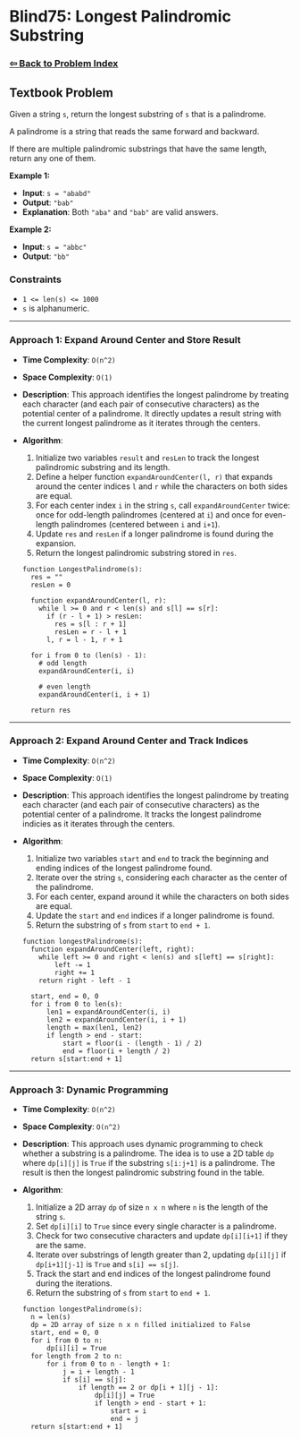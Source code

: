 # Blind75: Longest Palindromic Substring

### [⇦ Back to Problem Index](../../index.md)

## Textbook Problem

Given a string `s`, return the longest substring of `s` that is a palindrome.

A palindrome is a string that reads the same forward and backward.

If there are multiple palindromic substrings that have the same length, return any one of them.

**Example 1:**

- **Input**: `s = "ababd"`
- **Output**: `"bab"`
- **Explanation**: Both `"aba"` and `"bab"` are valid answers.

**Example 2:**

- **Input**: `s = "abbc"`
- **Output**: `"bb"`

### Constraints

- `1 <= len(s) <= 1000`
- `s` is alphanumeric.

---

### Approach 1: Expand Around Center and Store Result

- **Time Complexity**: `O(n^2)`
- **Space Complexity**: `O(1)`
- **Description**: This approach identifies the longest palindrome by treating each character (and each pair of consecutive characters) as the potential center of a palindrome. It directly updates a result string with the current longest palindrome as it iterates through the centers.
- **Algorithm**:

  1. Initialize two variables `result` and `resLen` to track the longest palindromic substring and its length.
  2. Define a helper function `expandAroundCenter(l, r)` that expands around the center indices `l` and `r` while the characters on both sides are equal.
  3. For each center index `i` in the string `s`, call `expandAroundCenter` twice: once for odd-length palindromes (centered at `i`) and once for even-length palindromes (centered between `i` and `i+1`).
  4. Update `res` and `resLen` if a longer palindrome is found during the expansion.
  5. Return the longest palindromic substring stored in `res`.

  ```pseudo
  function LongestPalindrome(s):
    res = ""
    resLen = 0

    function expandAroundCenter(l, r):
      while l >= 0 and r < len(s) and s[l] == s[r]:
        if (r - l + 1) > resLen:
          res = s[l : r + 1]
          resLen = r - l + 1
        l, r = l - 1, r + 1

    for i from 0 to (len(s) - 1):
      # odd length
      expandAroundCenter(i, i)

      # even length
      expandAroundCenter(i, i + 1)

    return res
  ```

---

### Approach 2: Expand Around Center and Track Indices

- **Time Complexity**: `O(n^2)`
- **Space Complexity**: `O(1)`
- **Description**: This approach identifies the longest palindrome by treating each character (and each pair of consecutive characters) as the potential center of a palindrome. It tracks the longest palindrome indicies as it iterates through the centers.
- **Algorithm**:

  1. Initialize two variables `start` and `end` to track the beginning and ending indices of the longest palindrome found.
  2. Iterate over the string `s`, considering each character as the center of the palindrome.
  3. For each center, expand around it while the characters on both sides are equal.
  4. Update the `start` and `end` indices if a longer palindrome is found.
  5. Return the substring of `s` from `start` to `end + 1`.

  ```pseudo
  function longestPalindrome(s):
    function expandAroundCenter(left, right):
      while left >= 0 and right < len(s) and s[left] == s[right]:
          left -= 1
          right += 1
      return right - left - 1

    start, end = 0, 0
    for i from 0 to len(s):
        len1 = expandAroundCenter(i, i)
        len2 = expandAroundCenter(i, i + 1)
        length = max(len1, len2)
        if length > end - start:
            start = floor(i - (length - 1) / 2)
            end = floor(i + length / 2)
    return s[start:end + 1]
  ```

---

### Approach 3: Dynamic Programming

- **Time Complexity**: `O(n^2)`
- **Space Complexity**: `O(n^2)`
- **Description**: This approach uses dynamic programming to check whether a substring is a palindrome. The idea is to use a 2D table `dp` where `dp[i][j]` is `True` if the substring `s[i:j+1]` is a palindrome. The result is then the longest palindromic substring found in the table.
- **Algorithm**:

  1. Initialize a 2D array `dp` of size `n x n` where `n` is the length of the string `s`.
  2. Set `dp[i][i]` to `True` since every single character is a palindrome.
  3. Check for two consecutive characters and update `dp[i][i+1]` if they are the same.
  4. Iterate over substrings of length greater than 2, updating `dp[i][j]` if `dp[i+1][j-1]` is `True` and `s[i] == s[j]`.
  5. Track the start and end indices of the longest palindrome found during the iterations.
  6. Return the substring of `s` from `start` to `end + 1`.

  ```pseudo
  function longestPalindrome(s):
    n = len(s)
    dp = 2D array of size n x n filled initialized to False
    start, end = 0, 0
    for i from 0 to n:
        dp[i][i] = True
    for length from 2 to n:
        for i from 0 to n - length + 1:
            j = i + length - 1
            if s[i] == s[j]:
                if length == 2 or dp[i + 1][j - 1]:
                    dp[i][j] = True
                    if length > end - start + 1:
                        start = i
                        end = j
    return s[start:end + 1]
  ```
